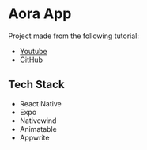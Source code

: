 # Aora App

Project made from the following tutorial:
- [Youtube](https://www.youtube.com/watch?v=ZBCUegTZF7M&t=1s)
- [GitHub](https://github.com/adrianhajdin/aora)

##  Tech Stack

- React Native
- Expo
- Nativewind
- Animatable
- Appwrite